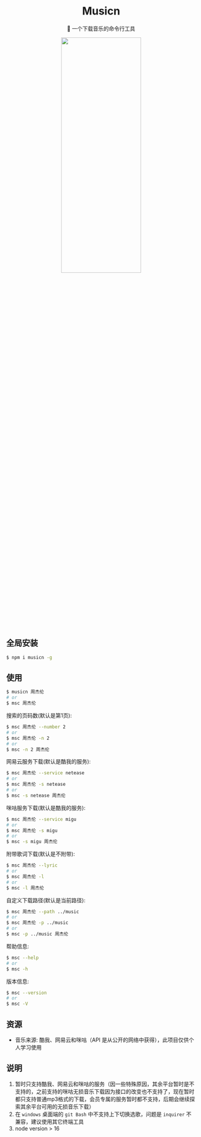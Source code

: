<div align="center">

# Musicn

🎵 一个下载音乐的命令行工具

<img src="https://user-images.githubusercontent.com/44596995/182657804-3d67bde4-c23e-4071-89c7-4804729be68f.gif" width="65%" height="40%" />

</div>

## 全局安装

```bash
$ npm i musicn -g
```

## 使用

```bash
$ musicn 周杰伦
# or
$ msc 周杰伦
```

搜索的页码数(默认是第1页):

```bash
$ msc 周杰伦 --number 2
# or
$ msc 周杰伦 -n 2
# or
$ msc -n 2 周杰伦
```

网易云服务下载(默认是酷我的服务):

```bash
$ msc 周杰伦 --service netease
# or
$ msc 周杰伦 -s netease
# or
$ msc -s netease 周杰伦
```

咪咕服务下载(默认是酷我的服务):

```bash
$ msc 周杰伦 --service migu
# or
$ msc 周杰伦 -s migu
# or
$ msc -s migu 周杰伦
```

附带歌词下载(默认是不附带):

```bash
$ msc 周杰伦 --lyric
# or
$ msc 周杰伦 -l
# or
$ msc -l 周杰伦
```

自定义下载路径(默认是当前路径):

```bash
$ msc 周杰伦 --path ../music
# or
$ msc 周杰伦 -p ../music
# or
$ msc -p ../music 周杰伦
```

帮助信息:

```bash
$ msc --help
# or
$ msc -h
```

版本信息:

```bash
$ msc --version
# or
$ msc -V
```

## 资源

- 音乐来源: 酷我、网易云和咪咕（API 是从公开的网络中获得），此项目仅供个人学习使用

## 说明

1. 暂时只支持酷我、网易云和咪咕的服务（因一些特殊原因，其余平台暂时是不支持的，之前支持的咪咕无损音乐下载因为接口的改变也不支持了，现在暂时都只支持普通mp3格式的下载，会员专属的服务暂时都不支持，后期会继续探索其余平台可用的无损音乐下载）
2. 在 `windows` 桌面端的 `git Bash` 中不支持上下切换选歌，问题是 `inquirer` 不兼容，建议使用其它终端工具
3. node version > 16
